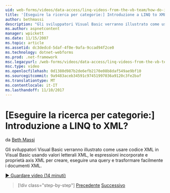 ```yaml
---
uid: web-forms/videos/data-access/linq-videos-from-the-vb-team/how-do-i-get-started-with-linq-to-xml
title: '[Eseguire la ricerca per categorie:] Introduzione a LINQ to XML? | Microsoft Docs'
author: bethmassi
description: "Gli sviluppatori Visual Basic verranno illustrato come usare codice XML in Visual Basic usando valori letterali XML, le espressioni incorporate e proprietà axis XML per creare, eseguire una query e..."
ms.author: aspnetcontent
manager: wpickett
ms.date: 11/15/2007
ms.topic: article
ms.assetid: dc3dedcd-5daf-4f0e-9afa-9ccad94f2ce0
ms.technology: dotnet-webforms
ms.prod: .net-framework
msc.legacyurl: /web-forms/videos/data-access/linq-videos-from-the-vb-team/how-do-i-get-started-with-linq-to-xml
msc.type: video
ms.openlocfilehash: 0d1380d987b2de6efb2170e08b8daf549ae9bf10
ms.sourcegitcommit: 9a9483aceb34591c97451997036a9120c3fe2baf
ms.translationtype: MT
ms.contentlocale: it-IT
ms.lasthandoff: 11/10/2017
---
```

<a name="how-do-i-get-started-with-linq-to-xml"></a>[Eseguire la ricerca per categorie:] Introduzione a LINQ to XML?
====================
da [Beth Massi](https://github.com/bethmassi)

Gli sviluppatori Visual Basic verranno illustrato come usare codice XML in Visual Basic usando valori letterali XML, le espressioni incorporate e proprietà axis XML per creare, eseguire una query e trasformare facilmente i documenti XML.

[&#9654; Guardare video (14 minuti)](https://channel9.msdn.com/Blogs/ASP-NET-Site-Videos/how-do-i-get-started-with-linq-to-xml)

>[!div class="step-by-step"]
[Precedente](how-do-i-upgrade-visual-basic-projects-to-enable-linq.md)
[Successivo](how-do-i-enable-xml-intellisense-and-use-xml-namespaces.md)
